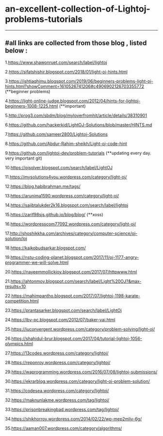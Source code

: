 # an-excellent-collection-of-Lightoj-problems-tutorials

----------------------------------------------
#all links are collected from those blog , listed below :
--------------------------------------------------

1.https://www.shawonruet.com/search/label/lightoj

2.https://sifatshishir.blogspot.com/2018/01/light-oj-hints.html

3.https://ishtiaqhimu.blogspot.com/2019/06/beginners-problems-light-oj-hints.html?showComment=1610526741206#c4906902126703355772 (**beginner problems)

4.https://light-online-judge.blogspot.com/2012/04/hints-for-lightoj-beginners-1008-1225.html (**important)

5.http://prog3.com/sbdm/blog/myloverfromhit/article/details/38310901

6.https://github.com/hackerkid/LightOJ-Solutions/blob/master/HINTS.md

7.https://github.com/sameer2800/Lightoj-Solutions

8.https://github.com/Abdur-Rahim-sheikh/Light-oj-code-hint

9.https://github.com/lightoj-dev/problem-tutorials (**updating every day. very important git)

10.https://ojsolver.blogspot.com/search/label/LightOJ

11.https://mysolutions4you.wordpress.com/category/light-oj/

12.https://blog.habibrahman.me/tags/

13.https://arunima1590.wordpress.com/category/light-oj/

14.https://sajibtalukder2k16.blogspot.com/search/label/lightoj

15.https://zarif98sjs.github.io/blog/blog/ (**xoss)

16.https://wordpresscom77092.wordpress.com/category/light-oj/

17.http://shoshikkha.com/archives/category/computer-science/oj-solution/loj

18.https://kaikobudsarkar.blogspot.com/

19.https://nstu-coding-planet.blogspot.com/2017/11/oj-1177-angry-programmer-we-will-solve.html

20.https://nayeemmollickjoy.blogspot.com/2017/07/httpwww.html

21.https://ahtonmoy.blogspot.com/search/label/Light%20OJ?&max-results=10


22.https://mahimpantho.blogspot.com/2017/07/lightoj-1198-karate-competition.html

23.https://prantasarker.blogspot.com/search/label/LightOj

24.https://lbv-pc.blogspot.com/2012/07/baker-vai.html

25.https://iuconvergent.wordpress.com/category/problem-solving/light-oj/

26.https://shahidul-brur.blogspot.com/2017/04/tutorial-lightoj-1056-olympics.html

27.https://13codes.wordpress.com/category/lightoj/

28.https://reponroy.wordpress.com/category/lightoj/

29.https://waprogramming.wordpress.com/2016/07/08/lightoj-submissions/

30.https://ekrarblog.wordpress.com/category/light-oj-problem-solution/

31.https://codesea.wordpress.com/category/lightoj/

32.https://maknunlakme.wordpress.com/tag/lightoj/

33.https://prisonbreakingbad.wordpress.com/tag/lightoj/

34.https://shikhorroy.wordpress.com/2014/02/22/wp-mep2mliv-6g/

35.https://aaman007.wordpress.com/category/algorithms/
